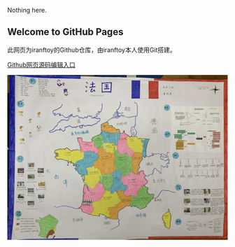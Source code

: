 Nothing here.

## Welcome to GitHub Pages

此网页为iranftoy的Github仓库，由iranftoy本人使用Git搭建。

[Github网页源码编辑入口](https://github.com/iranftoy/xiaoqiu.github.io/edit/gh-pages/index.md)

![avatar](/AA88791F-23E1-467A-93ED-267F00C4F3C8.jpeg)
